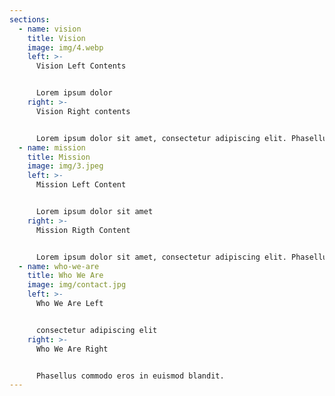 ```yaml
---
sections:
  - name: vision
    title: Vision
    image: img/4.webp
    left: >-
      Vision Left Contents


      Lorem ipsum dolor 
    right: >-
      Vision Right contents


      Lorem ipsum dolor sit amet, consectetur adipiscing elit. Phasellus hendrerit nisi non placerat iaculis.
  - name: mission
    title: Mission
    image: img/3.jpeg
    left: >-
      Mission Left Content


      Lorem ipsum dolor sit amet
    right: >-
      M﻿ission Rigth Content


      Lorem ipsum dolor sit amet, consectetur adipiscing elit. Phasellus hendrerit nisi non placerat iaculis. Phasellus commodo eros in euismod blandit. Nullam volutpat quam a diam blandit luctus. Aenean eleifend .
  - name: who-we-are
    title: Who We Are
    image: img/contact.jpg
    left: >-
      W﻿ho We Are Left


      consectetur adipiscing elit 
    right: >-
      W﻿ho We Are Right


      Phasellus commodo eros in euismod blandit.
---
```

